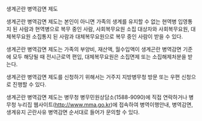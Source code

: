 생계곤란 병역감면 제도

생계곤란 병역감면 제도는 본인이 아니면 가족의 생계를 유지할 수 없는 현역병 입영통지 된 사람과 현역병으로 복무 중인 사람, 사회복무요원 소집 대상자와 사회복무요원, 대체복무요원 소집통지 된 사람과 대체복무요원으로 복무 중인 사람이 받을 수 있다. 

생계곤란 병역감면 제도는 가족의 부양비, 재산액, 월수입액이 생계곤란 병역감면 기준에 모두 해당될 때 전시근로역 편입, 대체복무요원은 소집면제 또는 소집해제처분을 받는다.

생계곤란 병역감면 제도를 신청하기 위해서는 거주지 지방병무청 방문 또는 우편 신청으로 진행할 수 있다.

생계곤란 병역감면 제도는 병무청 병무민원상담소(1588-9090)에 직접 연락하거나 병무청 누리집 웹사이트(http://www.mma.go.kr)에 접속하여 병역이행안내, 병역감면, 생계유지 곤란사유 병역감면 순서대로 들어가 문의할 수 있다.
